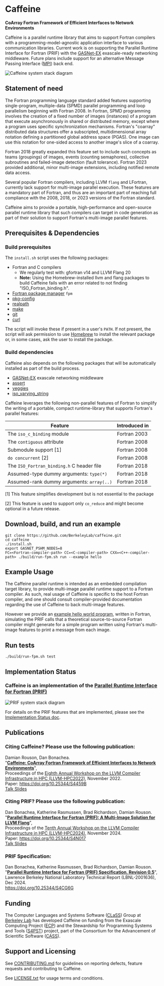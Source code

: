 Caffeine
========

**CoArray Fortran Framework of Efficient Interfaces to Network Environments**

Caffeine is a parallel runtime library that aims to support Fortran compilers
with a programming-model-agnostic application interface to various
communication libraries.  Current work is on supporting the Parallel Runtime
Interface for Fortran (PRIF) with the [GASNet-EX] exascale-ready networking
middleware.  Future plans include support for an alternative Message Passing
Interface ([MPI]) back end.

![Caffeine system stack diagram](https://github.com/BerkeleyLab/caffeine/wiki/img/caffeine-stack.gif)

Statement of need
-----------------

The Fortran programming language standard added features supporting
single-program, multiple-data (SPMD) parallel programming and loop
parallelism beginning with Fortran 2008.  In Fortran, SPMD programming
involves the creation of a fixed number of images (instances) of a
program that execute asynchronously in shared or distributed memory, except
where a program uses specific synchronization mechanisms.  Fortran's
"coarray" distributed data structures offer a subscripted,
multidimensional array notation defining a partitioned global address space
(PGAS).  One image can use this notation for one-sided access to another
image's slice of a coarray.

Fortran 2018 greatly expanded this feature set to include such concepts as
teams (groupings) of images, events (counting semaphores), collective
subroutines and failed-image detection (fault tolerance). Fortran 2023 provided
additional, minor multi-image extensions, including notified remote data access.

Several popular Fortran compilers, including LLVM `flang` and LFortran, currently
lack support for multi-image parallel execution. These features are a mandatory
part of Fortran, and thus are an important part of reaching full compliance with
the 2008, 2018, or 2023 versions of the Fortran standard.

Caffeine aims to provide a portable, high-performance and open-source parallel
runtime library that such compilers can target in code generation as part of
their solution to support Fortran's multi-image parallel features.

Prerequisites & Dependencies
-------------
### Build prerequisites
The `install.sh` script uses the following packages:
* Fortran and C compilers
    * We regularly test with: gfortran v14 and LLVM Flang 20
    * **Note:** Using the Homebrew-installed llvm and flang packages to build
      Caffeine fails with an error related to not finding "ISO_Fortran_binding.h".
* [Fortran package manager] `fpm`
* [pkg-config]
* [realpath]
* [make]
* [git]
* [curl]

The script will invoke these if present in a user's `PATH`.
If not present, the script will ask permission to use [Homebrew] to install the relevant package
or, in some cases, ask the user to install the package.

### Build dependencies

Caffeine also depends on the following packages that will be automatically installed as part
of the build process.

* [GASNet-EX] exascale networking middleware
* [assert](https://github.com/BerkeleyLab/assert)
* [veggies](https://github.com/everythingfunctional/veggies)
* [iso_varying_string](https://github.com/everythingfunctional/iso_varying_string)

Caffeine leverages the following non-parallel features of Fortran to simplify the writing of a portable, compact runtime-library that supports Fortran's parallel features:

| Feature                                   | Introduced in |
|-------------------------------------------|---------------|
| The `iso_c_binding` module                | Fortran 2003  |
| The `contiguous` attribute                | Fortran 2008  |
| Submodule support [1]                     | Fortran 2008  |
| `do concurrent` [2]                       | Fortran 2008  |
| The `ISO_Fortran_binding.h` C header file | Fortran 2018  |
| Assumed-type dummy arguments: `type(*)`   | Fortran 2018  |
| Assumed-rank dummy arguments: `array(..)` | Fortran 2018  |


[1] This feature simplifies development but is not essential to the package

[2] This feature is used to support only `co_reduce` and might become optional in a future release.

Download, build, and run an example
-----------------------------------
```
git clone https://github.com/BerkeleyLab/caffeine.git
cd caffeine
./install.sh
export GASNET_PSHM_NODES=8
FC=<Fortran-compiler-path> CC=<C-compiler-path> CXX=<C++-compiler-path> ./build/run-fpm.sh run --example hello
```

Example Usage
-------------
The Caffeine parallel runtime is intended as an embedded compilation target
library, to provide multi-image parallel runtime support to a Fortran compiler.
As such, real usage of Caffeine is specific to the host Fortran compiler, and
one should consult compiler-provided documentation regarding the use of Caffeine
to back multi-image features.

However we provide an [example hello world program](example/hello.F90), 
written in Fortran, simulating the PRIF calls that a theoretical
source-to-source Fortran compiler might generate for a simple program written
using Fortran's multi-image features to print a message from each image.

Run tests
---------
```
./build/run-fpm.sh test
```

Implementation Status
--------------------

### Caffeine is an implementation of the [Parallel Runtime Interface for Fortran (PRIF)](#citing-prif-please-use-the-following-publication)

![PRIF system stack diagram](https://github.com/BerkeleyLab/caffeine/wiki/img/prif-stack.gif)

For details on the PRIF features that are implemented, please see the [Implementation Status doc](docs/implementation-status.md).

Publications
------------

### Citing Caffeine? Please use the following publication:

Damian Rouson, Dan Bonachea.   
"[**Caffeine: CoArray Fortran Framework of Efficient Interfaces to Network Environments**](https://github.com/BerkeleyLab/caffeine/wiki/pubs/Caffeine_for_LLVM-2022.pdf)",     
Proceedings of the [Eighth Annual Workshop on the LLVM Compiler Infrastructure in HPC (LLVM-HPC2022)](https://web.archive.org/web/20230605003029/https://llvm-hpc-2022-workshop.github.io/), November 2022.    
Paper: <https://doi.org/10.25344/S4459B>     
[Talk Slides](https://github.com/BerkeleyLab/caffeine/wiki/pubs/Caffeine_for_LLVM-2022-Slides.pdf)

### Citing PRIF? Please use the following publication:

Dan Bonachea, Katherine Rasmussen, Brad Richardson, Damian Rouson.    
"[**Parallel Runtime Interface for Fortran (PRIF): A Multi-Image Solution for LLVM Flang**](https://github.com/BerkeleyLab/caffeine/wiki/pubs/LLVM-HPC24_PRIF.pdf)",     
Proceedings of the [Tenth Annual Workshop on the LLVM Compiler Infrastructure in HPC (LLVM-HPC2024)](https://web.archive.org/web/20241006163246/https://llvm-hpc-2024-workshop.github.io/), November 2024.    
Paper: <https://doi.org/10.25344/S4N017>    
[Talk Slides](https://github.com/BerkeleyLab/caffeine/wiki/pubs/LLVM-HPC24_PRIF_Slides.pdf)

### PRIF Specification:

Dan Bonachea, Katherine Rasmussen, Brad Richardson, Damian Rouson.    
"[**Parallel Runtime Interface for Fortran (PRIF) Specification, Revision 0.5**](https://github.com/BerkeleyLab/caffeine/wiki/pubs/PRIF_0.5.pdf)",     
Lawrence Berkeley National Laboratory Technical Report (LBNL-2001636), Dec 2024.    
<https://doi.org/10.25344/S4CG6G>

Funding
-------
The Computer Languages and Systems Software ([CLaSS]) Group at [Berkeley Lab] has developed Caffeine 
on funding from the Exascale Computing Project ([ECP](https://www.exascaleproject.org)) 
and the Stewardship for Programming Systems and Tools ([S4PST](https://ornl.github.io/events/s4pst2023/)) project,
part of the Consortium for the Advancement of Scientific Software ([CASS](https://cass.community/)).

Support and Licensing
---------------------
See [CONTRIBUTING.md](CONTRIBUTING.md) for guidelines on reporting defects, feature requests and contributing to Caffeine.

See [LICENSE.txt](LICENSE.txt) for usage terms and conditions.

[GASNet-EX]: https://gasnet.lbl.gov
[CLaSS]: https://go.lbl.gov/class
[Berkeley Lab]: https://lbl.gov
[MPI]: https://www.mpi-forum.org
[Homebrew]: https://brew.sh
[Fortran package manager]: https://github.com/fortran-lang/fpm
[pkg-config]: https://www.freedesktop.org/wiki/Software/pkg-config/
[realpath]: https://man7.org/linux/man-pages/man3/realpath.3.html
[make]: https://www.gnu.org/software/make/
[git]: https://git-scm.com
[curl]: https://curl.se

